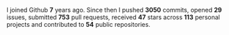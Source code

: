
I joined Github **7** years ago. Since then I pushed **3050** commits, opened **29** issues, submitted **753** pull requests, received **47** stars across **113** personal projects and contributed to **54** public repositories.
